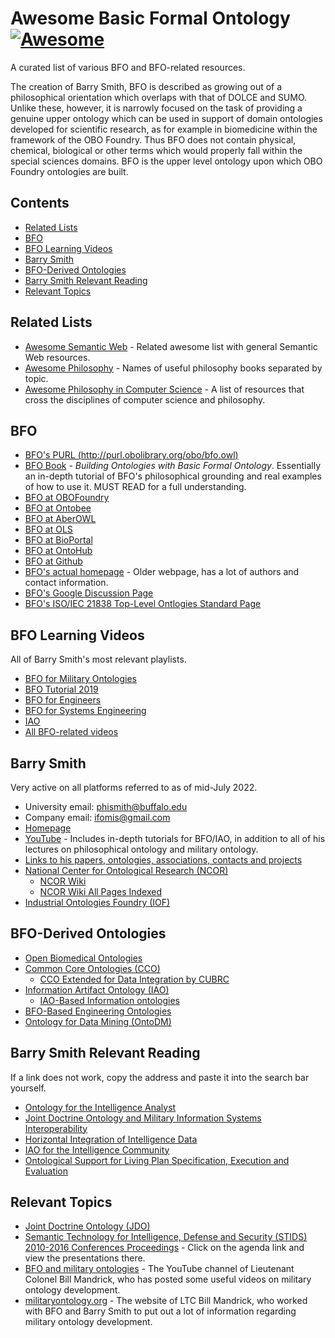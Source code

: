 
# Awesome Basic Formal Ontology [![Awesome](https://cdn.rawgit.com/sindresorhus/awesome/d7305f38d29fed78fa85652e3a63e154dd8e8829/media/badge.svg)](https://github.com/sindresorhus/awesome)

A curated list of various BFO and BFO-related resources.

The creation of Barry Smith, BFO is described as growing out of a philosophical orientation which overlaps with that of DOLCE and SUMO. Unlike these, however, it is narrowly focused on the task of providing a genuine upper ontology which can be used in support of domain ontologies developed for scientific research, as for example in biomedicine within the framework of the OBO Foundry. Thus BFO does not contain physical, chemical, biological or other terms which would properly fall within the special sciences domains. BFO is the upper level ontology upon which OBO Foundry ontologies are built.

## Contents

- [Related Lists](#related-lists)
- [BFO](#bfo)
- [BFO Learning Videos](#bfo-learning-videos)
- [Barry Smith](#barry-smith)
- [BFO-Derived Ontologies](#bfo-derived-ontologies)
- [Barry Smith Relevant Reading](#barry-smith-relevant-reading)
- [Relevant Topics](#relevant-topics)

## Related Lists
- [Awesome Semantic Web](https://github.com/PR0CK0/awesome-semantic-web) - Related awesome list with general Semantic Web resources.
- [Awesome Philosophy](https://github.com/HussainAther/awesome-philosophy) - Names of useful philosophy books separated by topic.
- [Awesome Philosophy in Computer Science](https://github.com/glennstreet/awesome-philosophy-compsci) - A list of resources that cross the disciplines of computer science and philosophy.

## BFO
- [BFO's PURL (http://purl.obolibrary.org/obo/bfo.owl)](http://purl.obolibrary.org/obo/bfo.owl)
- [BFO Book](https://www.biblio.com/search.php?stage=1&author=barry+smith&title=building+ontologies+with+basic+formal+ontology) - *Building Ontologies with Basic Formal Ontology*. Essentially an in-depth tutorial of BFO's philosophical grounding and real examples of how to use it. MUST READ for a full understanding.
- [BFO at OBOFoundry](https://obofoundry.org/ontology/bfo.html)
- [BFO at Ontobee](https://ontobee.org/ontology/bfo)
- [BFO at AberOWL](http://aber-owl.net/ontology/BFO/#/)
- [BFO at OLS](https://www.ebi.ac.uk/ols/ontologies/bfo)
- [BFO at BioPortal](https://bioportal.bioontology.org/ontologies/BFO?p=classes)
- [BFO at OntoHub](https://ontohub.org/bfo)
- [BFO at Github](https://github.com/orgs/BFO-ontology/repositories)
- [BFO's actual homepage](http://basic-formal-ontology.org/) - Older webpage, has a lot of authors and contact information.
- [BFO's Google Discussion Page](https://groups.google.com/g/bfo-discuss)
- [BFO's ISO/IEC 21838 Top-Level Ontlogies Standard Page](https://www.iso.org/standard/74572.html)

## BFO Learning Videos
All of Barry Smith's most relevant playlists.
- [BFO for Military Ontologies](https://www.youtube.com/watch?v=U8LTHhpF4Wk&list=PLyngZgIl3WTj1nFnJo9sgaFeI-ovxxH1-)
- [BFO Tutorial 2019](https://www.youtube.com/watch?v=muafRW0bXgw&list=PLyngZgIl3WTj6tWcypTLpCnYXu6o93kD4)
- [BFO for Engineers](https://www.youtube.com/watch?v=Gh0f2Us0hr0&list=PLyngZgIl3WTiUmcchT_Zf2peiEZwx72G_)
- [BFO for Systems Engineering](https://www.youtube.com/watch?v=QGmwIWmyJeg&list=PLyngZgIl3WTgK3qMmOWt4VDIbh-xB3Ejk)
- [IAO](https://www.youtube.com/watch?v=PBKsupBquok&list=PLyngZgIl3WTi9ez4OjbXDlYtLb-vSxLHc)
- [All BFO-related videos](https://www.youtube.com/watch?v=iTNQYyh88-Y&list=PLyngZgIl3WTiv14_38gdzEubaurk4v6E3)

## Barry Smith
Very active on all platforms referred to as of mid-July 2022.
- University email: phismith@buffalo.edu
- Company email: ifomis@gmail.com
- [Homepage](http://ontology.buffalo.edu/)
- [YouTube](https://www.youtube.com/c/BarrySmithOntology/playlists) - Includes in-depth tutorials for BFO/IAO, in addition to all of his lectures on philosophical ontology and military ontology.
- [Links to his papers, ontologies, associations, contacts and projects](http://ontology.buffalo.edu/smith/)
- [National Center for Ontological Research (NCOR)](http://ncor.us/)
  - [NCOR Wiki](http://ncorwiki.buffalo.edu/index.php/Main_Page)
  - [NCOR Wiki All Pages Indexed](http://ncorwiki.buffalo.edu/index.php/Special:AllPages)
- [Industrial Ontologies Foundry (IOF)](https://www.industrialontologies.org/helpful-materials-on-ontologies/)

## BFO-Derived Ontologies
- [Open Biomedical Ontologies](https://obofoundry.org/)
- [Common Core Ontologies (CCO)](https://github.com/CommonCoreOntology/CommonCoreOntologies)
  - [CCO Extended for Data Integration by CUBRC](https://cubrc.org/index.php/data-science-and-information-fusion/ontology)
- [Information Artifact Ontology (IAO)](https://obofoundry.org/ontology/iao.html)
  - [IAO-Based Information ontologies](http://ncorwiki.buffalo.edu/index.php/BFO-Based_Data_and_Information_Ontologies)
- [BFO-Based Engineering Ontologies](http://ncorwiki.buffalo.edu/index.php/BFO-Based_Engineering_Ontologies)
- [Ontology for Data Mining (OntoDM)](https://kt.ijs.si/panovp/OntoDM/)

## Barry Smith Relevant Reading
If a link does not work, copy the address and paste it into the search bar yourself.
- [Ontology for the Intelligence Analyst](http://ontology.buffalo.edu/smith/articles/Crosstalk-Nov2012.pdf)
- [Joint Doctrine Ontology and Military Information Systems Interoperability](http://ncor.buffalo.edu/2015/STIDS-JDO.pdf)
- [Horizontal Integration of Intelligence Data](http://ontology.buffalo.edu/smith/articles/Horizontal-integration.pdf)
- [IAO for the Intelligence Community](http://ontology.buffalo.edu/smith/articles/STIDS-2013.pdf)
- [Ontological Support for Living Plan Specification, Execution and Evaluation](http://ontology.buffalo.edu/smith/articles/planning-stids-2014.pdf)

## Relevant Topics
- [Joint Doctrine Ontology (JDO)](http://ncorwiki.buffalo.edu/index.php/Joint_Doctrine_Ontology)
- [Semantic Technology for Intelligence, Defense and Security (STIDS) 2010-2016 Conferences Proceedings](http://stids.c4i.gmu.edu/index.php) - Click on the agenda link and view the presentations there.
- [BFO and military ontologies](https://www.youtube.com/user/bmandrick/videos) - The YouTube channel of Lieutenant Colonel Bill Mandrick, who has posted some useful videos on military ontology development.
- [militaryontology.org](https://web.archive.org/web/20161003073611/http://militaryontology.org/) - The website of LTC Bill Mandrick, who worked with BFO and Barry Smith to put out a lot of information regarding military ontology development.
